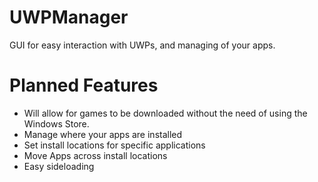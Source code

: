 # UWPManager
GUI for easy interaction with UWPs, and managing of your apps. 

# Planned Features

- Will allow for games to be downloaded without the need of using the Windows Store.
- Manage where your apps are installed
- Set install locations for specific applications
- Move Apps across install locations
- Easy sideloading
